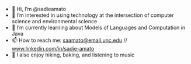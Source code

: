 - 👋 Hi, I’m @sadieamato
- 👀 I’m interested in using technology at the intersection of computer science and environmental science
- 🌱 I’m currently learning about Models of Languages and Computation in Java
- 📫 How to reach me: saamato@email.unc.edu // www.linkedin.com/in/sadie-amato
- 💞️ I also enjoy hiking, baking, and listening to music

<!---
sadieamato/sadieamato is a ✨ special ✨ repository because its `README.md` (this file) appears on your GitHub profile.
You can click the Preview link to take a look at your changes.
--->
